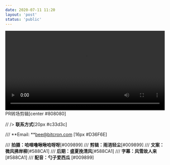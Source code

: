 ```yaml
---
date: 2020-07-11 11:20
layout: 'post'
status: 'public'
---
```




<video width="100%" controls="controls" border=0><source src="https://inz.oss-cn-beijing.aliyuncs.com/Videos/The%20Wave.mp4"></video>
PR转场剪辑[center #808080]

// /> **联系方式**[20px #c33d3c]

/// **Email: **<bee@bitcron.com> [16px #D36F6E]

/// **拍摄：哈哩噜啾啾哈呀呀**[#009899]
/// **剪辑：雨浥轻尘**[#009899]
/// **文案：微风拂岸柳**[#588CA1]
/// **后期：盛夏挽清风**[#588CA1]
/// **字幕：风雪故人来**[#588CA1]
/// **配音：勺子爱西瓜** [#009899]
